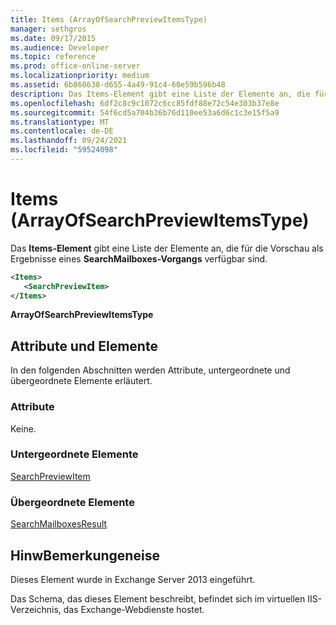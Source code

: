 ```yaml
---
title: Items (ArrayOfSearchPreviewItemsType)
manager: sethgros
ms.date: 09/17/2015
ms.audience: Developer
ms.topic: reference
ms.prod: office-online-server
ms.localizationpriority: medium
ms.assetid: 6b860638-d655-4a49-91c4-60e59b596b48
description: Das Items-Element gibt eine Liste der Elemente an, die für die Vorschau als Ergebnisse eines SearchMailboxes-Vorgangs verfügbar sind.
ms.openlocfilehash: 6df2c8c9c1072c6cc85fdf88e72c54e303b37e8e
ms.sourcegitcommit: 54f6cd5a704b36b76d110ee53a6d6c1c3e15f5a9
ms.translationtype: MT
ms.contentlocale: de-DE
ms.lasthandoff: 09/24/2021
ms.locfileid: "59524098"
---
```

# <a name="items-arrayofsearchpreviewitemstype"></a>Items (ArrayOfSearchPreviewItemsType)

Das **Items-Element** gibt eine Liste der Elemente an, die für die Vorschau als Ergebnisse eines **SearchMailboxes-Vorgangs** verfügbar sind. 
  
```XML
<Items>
   <SearchPreviewItem>
</Items>
```

 **ArrayOfSearchPreviewItemsType**
## <a name="attributes-and-elements"></a>Attribute und Elemente

In den folgenden Abschnitten werden Attribute, untergeordnete und übergeordnete Elemente erläutert.
  
### <a name="attributes"></a>Attribute

Keine.
  
### <a name="child-elements"></a>Untergeordnete Elemente

[SearchPreviewItem](searchpreviewitem.md)
  
### <a name="parent-elements"></a>Übergeordnete Elemente

[SearchMailboxesResult](searchmailboxesresult.md)
  
## <a name="remarks"></a>HinwBemerkungeneise

Dieses Element wurde in Exchange Server 2013 eingeführt.
  
Das Schema, das dieses Element beschreibt, befindet sich im virtuellen IIS-Verzeichnis, das Exchange-Webdienste hostet.
  

